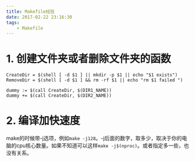 ```yaml
---
title: Makefile经验
date: 2017-02-22 23:16:30
tags:
	- Makefile
---
```

# 1. 创建文件夹或者删除文件夹的函数
```
CreateDir = $(shell [ -d $1 ] || mkdir -p $1 || echo "$1 exists")
RemoveDir = $(shell [ -d $1 ] && rm -rf $1 || echo "rm $1 failed ")

dummy := $(call CreateDir, $(DIR1_NAME))
dummy += $(call CreateDir, $(DIR2_NAME))
```

# 2. 编译加快速度 

make的时候带-j选项，例如`make -j128`。-j后面的数字，取多少，取决于你的电脑的cpu核心数量。如果不知道可以这样`make -j$(nproc)`。或者指定多一些，也没有关系。



